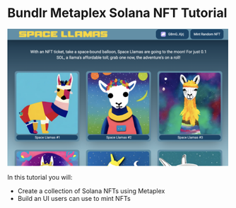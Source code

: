 # Bundlr Metaplex Solana NFT Tutorial

<img src="https://github.com/Bundlr-Network/metaplex-tutorial/blob/master/assets/ui.png?raw=true" width="500"/>

In this tutorial you will:

-   Create a collection of Solana NFTs using Metaplex
-   Build an UI users can use to mint NFTs
